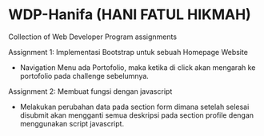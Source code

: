 # WDP-Hanifa (HANI FATUL HIKMAH)
Collection of Web Developer Program assignments

Assignment 1:
Implementasi Bootstrap untuk sebuah Homepage Website
- Navigation Menu ada Portofolio, maka ketika di click akan mengarah ke portofolio pada challenge sebelumnya.
  
Assignment 2:
Membuat fungsi dengan javascript
- Melakukan perubahan data pada section form dimana setelah selesai disubmit akan mengganti semua deskripsi pada section profile dengan menggunakan script javascript.
